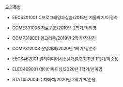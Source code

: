 교과목형

* EECS201001 C프로그래밍과실습/2018년 겨울학기/이경숙

* COME331006 자료구조/2019년 2학기/정임영

* COMP319001 알고리즘/2019년 2학기/장길진

* COMP312003 운영체제/2020년 1학기/강순주

* EECS462001 멀티미디어시스템개론/2020년 1학기/박순용

* ELEC469001 데이터마이닝/2020년 1학기/신미영

* STAT452003 수치해석/2020년 2학기/박순용